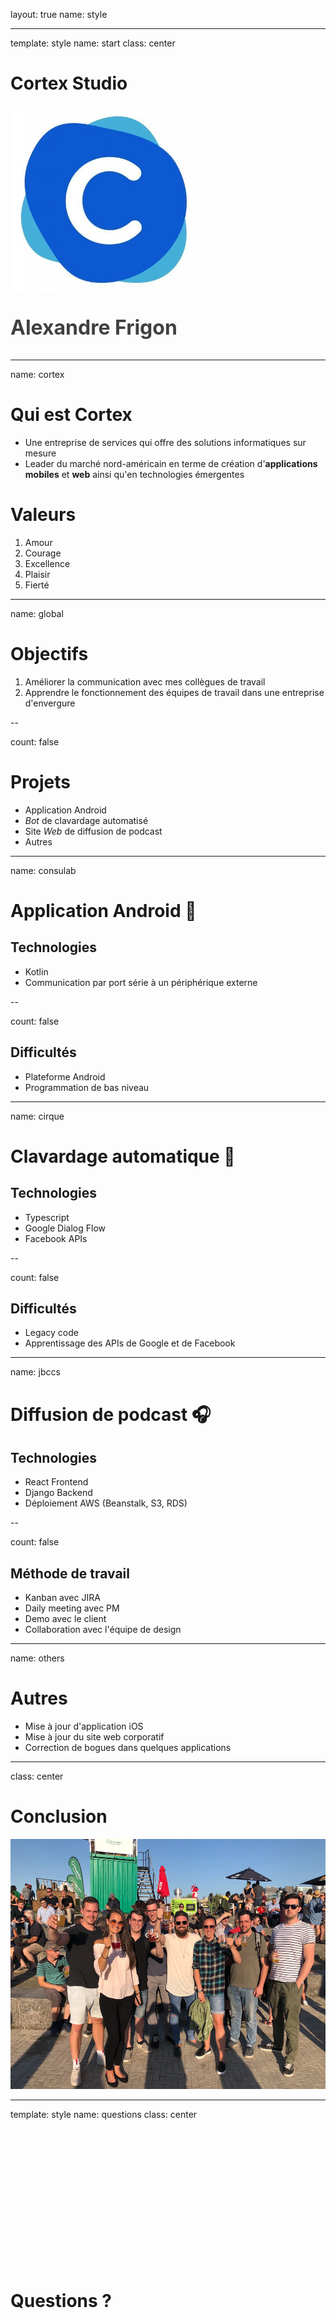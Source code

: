 layout: true
name: style

<style>
    .remark-slide-content * {
        color: #202020;
    }

    .inline {
        display: inline-block;
    }
</style>

---

template: style
name: start
class: center

# Cortex Studio

<img style="height: 300px;" src="/static/images/logo.jpeg" />

<p style="font-size: 32px; color: #404040; font-weight: bold;">Alexandre Frigon</p>

---

name: cortex

# Qui est Cortex

- Une entreprise de services qui offre des solutions informatiques sur mesure
- Leader du marché nord-américain en terme de création d'**applications mobiles** et **web** ainsi qu'en technologies émergentes

# Valeurs

1. Amour
2. Courage
3. Excellence
4. Plaisir
5. Fierté

---

name: global

# Objectifs

1. Améliorer la communication avec mes collègues de travail
2. Apprendre le fonctionnement des équipes de travail dans une entreprise d'envergure

--

count: false

# Projets

- Application Android
- _Bot_ de clavardage automatisé
- Site _Web_ de diffusion de podcast
- Autres

---

name: consulab

# Application Android 📱

## Technologies

- Kotlin
- Communication par port série à un périphérique externe

--

count: false

## Difficultés

- Plateforme Android
- Programmation de bas niveau

---

name: cirque

# Clavardage automatique 🤖

## Technologies

- Typescript
- Google Dialog Flow
- Facebook APIs

--

count: false

## Difficultés

- Legacy code
- Apprentissage des APIs de Google et de Facebook

---

name: jbccs

# Diffusion de podcast 🎧

## Technologies

- React Frontend
- Django Backend
- Déploiement AWS (Beanstalk, S3, RDS)

--

count: false

## Méthode de travail

- Kanban avec JIRA
- Daily meeting avec PM
- Demo avec le client
- Collaboration avec l'équipe de design

---

name: others

# Autres

- Mise à jour d'application iOS
- Mise à jour du site web corporatif
- Correction de bogues dans quelques applications

---

class: center

# Conclusion

<img style="height: 400px;" src="/static/images/crew.jpeg" />

---

template: style
name: questions
class: center

<h1 style="margin-top: 273px;">Questions ?</h1>

